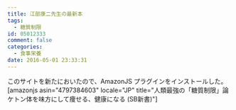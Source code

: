 ```yaml
---
title: 江部康二先生の最新本
tags:
  - 糖質制限
id: 05012333
comment: false
categories:
  - 食事栄養 
date: 2016-05-01 23:33:31
---
```


このサイトを新たにおいたので、AmazonJS プラグインをインストールした。
[amazonjs asin="4797384603" locale="JP" title="人類最強の「糖質制限」論 ケトン体を味方にして痩せる、健康になる (SB新書)"]